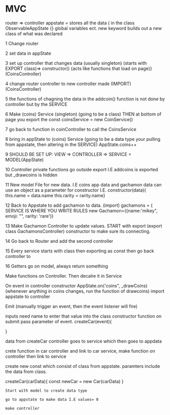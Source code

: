 # MVC

router => controller
appstate = stores all the data ( in the class ObservableAppState {} global variables ect.
new keyword builds out a new class of what was declared


1 Change router

2 set data in appState

3 set up controller that changes data (usually singleton) (starts with EXPORT class)=> constructor() {acts like functions that load on page)}(CoinsController)

4 change router controller to new controller made (IMPORT)(CoinsController)

5 the functions of chagning the data in the addcoin() function is not done by controller but by the SERVICE

6 Make (coins) Service (singleton) (going to be a class) THEN at bottom of page you export the const coinsService = new CoinService()

7 go back to function in coinController to call the CoinsService


8 bring in appState to (coins) Service (going to be a data type your pulling from appstate, then altering in the SERVICE)
AppState.coins++

9  SHOULD BE SET UP:  VIEW => CONTROLLER => SERVICE = MODEL(AppState)

10 Controller private functions go outside export I.E addcoins is exported but _drawcoins is hidden

11 New model File for new data. I.E coins app data and gachamon data can use an object as a parameter for constructor I.E. 
	constructor(data){
	this.name = data.name
	this.rarity = rarity.name}											

12 Back to Appstate to add gachamon to data. (import)
	gachamons = {													SERVICE IS WHERE YOU WRITE RULES
		new Gachamon=({name:'mikey", emoji: "", rarity: 'rare'})

13 Make Gachamon Controller to update values. START with export (export class GachamonsController) constructor to make sure its connecting.

14 Go back to Router and add the second controller

15 Every service starts with class then exporting as const then go back controller to

16 Getters go on model, always return something

Make functions on Controller. Then decalre it in Service

On event in controller constructor AppState.on('coins", _drawCoins) (whenever anything in coins changes, run the function of drawcoins)
import appstate to controller


Emit (manually trigger an event, then the event listener will fire)


<!-- SECTION -->

inputs need name to enter that value into the class constructor function on submit pass parameter of event. createCar(event){

}

data from createCar controller goes to service which then goes to appdata

crete function in car controller and link to car service, make function on controller then link to service

create new const which consist of class from appstate. paramters include the data from class.
<!-- car service -->
createCar(carData){
	const newCar = new Car(carData)	
}

<!-- SECTION thurs-->
	Start with model to create data type

	go to appstate to make data I.E values= 0

	make controller


<!-- SECTION Week 2 monday -->













